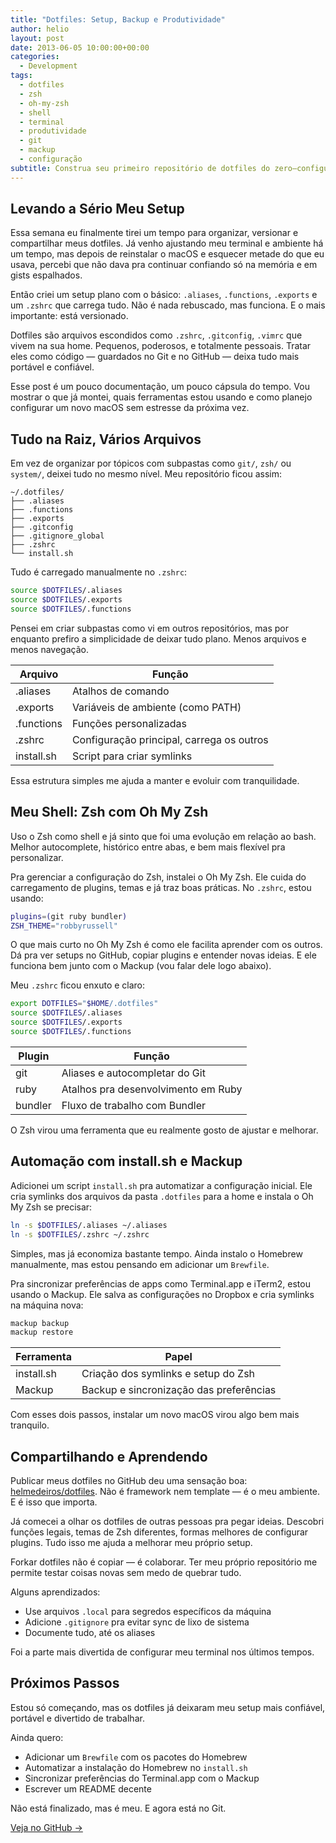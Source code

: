 ```yaml
---
title: "Dotfiles: Setup, Backup e Produtividade"
author: helio
layout: post
date: 2013-06-05 10:00:00+00:00
categories:
  - Development
tags:
  - dotfiles
  - zsh
  - oh-my-zsh
  - shell
  - terminal
  - produtividade
  - git
  - mackup
  - configuração
subtitle: Construa seu primeiro repositório de dotfiles do zero—configurando controle de versão, criando configurações modulares e estabelecendo workflows de instalação que tornam o setup de ambiente repetível e compartilhável
---
```


## Levando a Sério Meu Setup

Essa semana eu finalmente tirei um tempo para organizar, versionar e compartilhar meus dotfiles. Já venho ajustando meu terminal e ambiente há um tempo, mas depois de reinstalar o macOS e esquecer metade do que eu usava, percebi que não dava pra continuar confiando só na memória e em gists espalhados.

Então criei um setup plano com o básico: `.aliases`, `.functions`, `.exports` e um `.zshrc` que carrega tudo. Não é nada rebuscado, mas funciona. E o mais importante: está versionado.

Dotfiles são arquivos escondidos como `.zshrc`, `.gitconfig`, `.vimrc` que vivem na sua home. Pequenos, poderosos, e totalmente pessoais. Tratar eles como código — guardados no Git e no GitHub — deixa tudo mais portável e confiável.

Esse post é um pouco documentação, um pouco cápsula do tempo. Vou mostrar o que já montei, quais ferramentas estou usando e como planejo configurar um novo macOS sem estresse da próxima vez.

## Tudo na Raiz, Vários Arquivos

Em vez de organizar por tópicos com subpastas como `git/`, `zsh/` ou `system/`, deixei tudo no mesmo nível. Meu repositório ficou assim:

```
~/.dotfiles/
├── .aliases
├── .functions
├── .exports
├── .gitconfig
├── .gitignore_global
├── .zshrc
└── install.sh
```

Tudo é carregado manualmente no `.zshrc`:

```zsh
source $DOTFILES/.aliases
source $DOTFILES/.exports
source $DOTFILES/.functions
```

Pensei em criar subpastas como vi em outros repositórios, mas por enquanto prefiro a simplicidade de deixar tudo plano. Menos arquivos e menos navegação.

| Arquivo    | Função                                    |
| ---------- | ----------------------------------------- |
| .aliases   | Atalhos de comando                        |
| .exports   | Variáveis de ambiente (como PATH)         |
| .functions | Funções personalizadas                    |
| .zshrc     | Configuração principal, carrega os outros |
| install.sh | Script para criar symlinks                |

Essa estrutura simples me ajuda a manter e evoluir com tranquilidade.

## Meu Shell: Zsh com Oh My Zsh

Uso o Zsh como shell e já sinto que foi uma evolução em relação ao bash. Melhor autocomplete, histórico entre abas, e bem mais flexível pra personalizar.

Pra gerenciar a configuração do Zsh, instalei o Oh My Zsh. Ele cuida do carregamento de plugins, temas e já traz boas práticas. No `.zshrc`, estou usando:

```zsh
plugins=(git ruby bundler)
ZSH_THEME="robbyrussell"
```

O que mais curto no Oh My Zsh é como ele facilita aprender com os outros. Dá pra ver setups no GitHub, copiar plugins e entender novas ideias. E ele funciona bem junto com o Mackup (vou falar dele logo abaixo).

Meu `.zshrc` ficou enxuto e claro:

```zsh
export DOTFILES="$HOME/.dotfiles"
source $DOTFILES/.aliases
source $DOTFILES/.exports
source $DOTFILES/.functions
```

| Plugin  | Função                              |
| ------- | ----------------------------------- |
| git     | Aliases e autocompletar do Git      |
| ruby    | Atalhos pra desenvolvimento em Ruby |
| bundler | Fluxo de trabalho com Bundler       |

O Zsh virou uma ferramenta que eu realmente gosto de ajustar e melhorar.

## Automação com install.sh e Mackup

Adicionei um script `install.sh` pra automatizar a configuração inicial. Ele cria symlinks dos arquivos da pasta `.dotfiles` para a home e instala o Oh My Zsh se precisar:

```bash
ln -s $DOTFILES/.aliases ~/.aliases
ln -s $DOTFILES/.zshrc ~/.zshrc
```

Simples, mas já economiza bastante tempo. Ainda instalo o Homebrew manualmente, mas estou pensando em adicionar um `Brewfile`.

Pra sincronizar preferências de apps como Terminal.app e iTerm2, estou usando o Mackup. Ele salva as configurações no Dropbox e cria symlinks na máquina nova:

```bash
mackup backup
mackup restore
```

| Ferramenta | Papel                                   |
| ---------- | --------------------------------------- |
| install.sh | Criação dos symlinks e setup do Zsh     |
| Mackup     | Backup e sincronização das preferências |

Com esses dois passos, instalar um novo macOS virou algo bem mais tranquilo.

## Compartilhando e Aprendendo

Publicar meus dotfiles no GitHub deu uma sensação boa: [helmedeiros/dotfiles](https://github.com/helmedeiros/dotfiles). Não é framework nem template — é o meu ambiente. E é isso que importa.

Já comecei a olhar os dotfiles de outras pessoas pra pegar ideias. Descobri funções legais, temas de Zsh diferentes, formas melhores de configurar plugins. Tudo isso me ajuda a melhorar meu próprio setup.

Forkar dotfiles não é copiar — é colaborar. Ter meu próprio repositório me permite testar coisas novas sem medo de quebrar tudo.

Alguns aprendizados:

- Use arquivos `.local` para segredos específicos da máquina
- Adicione `.gitignore` pra evitar sync de lixo de sistema
- Documente tudo, até os aliases

Foi a parte mais divertida de configurar meu terminal nos últimos tempos.

## Próximos Passos

Estou só começando, mas os dotfiles já deixaram meu setup mais confiável, portável e divertido de trabalhar.

Ainda quero:

- Adicionar um `Brewfile` com os pacotes do Homebrew
- Automatizar a instalação do Homebrew no `install.sh`
- Sincronizar preferências do Terminal.app com o Mackup
- Escrever um README decente

Não está finalizado, mas é meu. E agora está no Git.

[Veja no GitHub →](https://github.com/helmedeiros/dotfiles)

